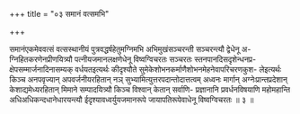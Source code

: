 +++
title = "०३ समानं वत्समभि"

+++

समानंएकमेववत्सं वत्सस्थानीयं पुत्रवद्धर्षहेतुमग्निमभि अभिमुखंसञ्चरन्ती सञ्चरन्त्यौ द्वेधेनू अ- ग्निहितकरणेनप्रीणयित्र्यौ पत्नीयजमानलक्षणेधेनू विष्वग्विचरतः सञ्चरतः स्तनपानदिसदृशेन्धनप्र- क्षेपसम्मार्जनादिनासम्यक् वर्धयतइत्यर्थः कीदृश्यौते सुमेकेशोभनकर्माणैशोभनमेहनेवापरिचरणकुश- लेइत्यर्थः किञ्च अनपवृज्यान् अपवर्जनीयरहितान् नञ् सुभ्यामित्युत्तरपदान्तोदात्तत्वम् अध्वनः मार्गान् अग्नेःप्रान्तप्रदेशान् केशाद्यमेध्यरहितान् मिमाने सम्पादयित्र्यौ किञ्च विश्वान् केतान् सर्वाणि- प्रज्ञानानि प्रवर्धनविषयाणि महोमहान्ति अधिअधिकन्दधानेधारयन्त्यौ ईदृश्यावध्वर्युयजमानरूपे जायापतिरूपेवाधेनू विष्वग्विचरतः ॥ ३ ॥